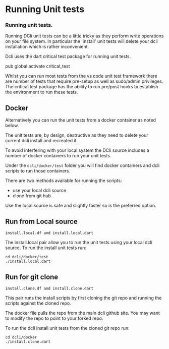 # Running Unit tests

### Running unit tests.

Running DCli unit tests can be a little tricky as they perform write operations on your file system. In particular the 'install' unit tests will delete your dcli installation which is rather inconvenient.

Dcli uses the dart critical test package for running unit tests.

pub global activate critical\_test

Whilst you can run most tests from the vs code unit test framework there are number of tests that require pre-setup as well as sudo/admin privileges. The critical test package has the ability to run pre/post hooks to establish the environment to run these tests.



## Docker

Alternatively you can run the unit tests from a docker container as noted below.

The unit tests are, by design, destructive as they need to delete your current dcli install and recreated it.

To avoid interfering with your local system the DCli source includes a number of docker containers to run your unit tests.

Under the `dcli/docker/test` folder you will find docker containers and dcli scripts to run those containers.

There are two methods available for running the scripts:

* use your local dcli source
* clone from git hub

Use the local source is safe and slightly faster so is the preferred option.

## Run from Local source

`install.local.df and install.local.dart`

The install.local pair allow you to run the unit tests using your local dcli source. To run the install unit tests run:

```
cd dcli/docker/test
./install.local.dart
```

## Run for git clone

`install.clone.df and install.clone.dart`

This pair runs the install scripts by first cloning the git repo and running the scripts against the cloned repo.

The docker file pulls the repo from the main dcli github site. You may want to modify the repo to point to your forked repo.

To run the dcli install unit tests from the cloned git repo run:

```
cd dcli/docker
./install.clone.dart
```
